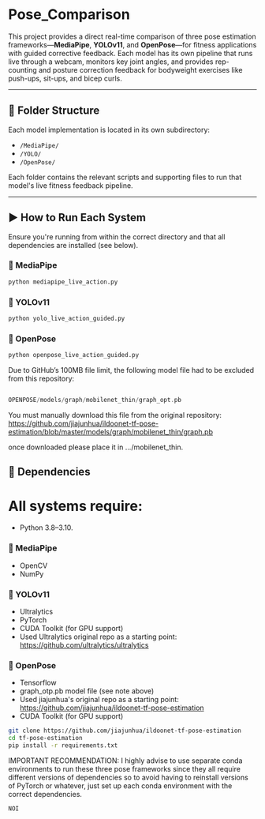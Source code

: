# Pose_Comparison

This project provides a direct real-time comparison of three pose estimation frameworks—**MediaPipe**, **YOLOv11**, and **OpenPose**—for fitness applications with guided corrective feedback. Each model has its own pipeline that runs live through a webcam, monitors key joint angles, and provides rep-counting and posture correction feedback for bodyweight exercises like push-ups, sit-ups, and bicep curls.

---

## 📁 Folder Structure

Each model implementation is located in its own subdirectory:

- `/MediaPipe/`
- `/YOLO/`
- `/OpenPose/`

Each folder contains the relevant scripts and supporting files to run that model's live fitness feedback pipeline.

---

## ▶️ How to Run Each System

Ensure you're running from within the correct directory and that all dependencies are installed (see below).

### 🔹 MediaPipe
```bash
python mediapipe_live_action.py
```

### 🔹 YOLOv11
```bash
python yolo_live_action_guided.py
```

### 🔹 OpenPose
```bash
python openpose_live_action_guided.py
```

Due to GitHub’s 100MB file limit, the following model file had to be excluded from this repository:

```swift

OPENPOSE/models/graph/mobilenet_thin/graph_opt.pb

```

You must manually download this file from the original repository: https://github.com/jiajunhua/ildoonet-tf-pose-estimation/blob/master/models/graph/mobilenet_thin/graph.pb

once downloaded please place it in .../mobilenet_thin.

## 🧰 Dependencies

# All systems require:
 - Python 3.8–3.10.

### 🔹 MediaPipe
 - OpenCV
 - NumPy
   
### 🔹 YOLOv11
 - Ultralytics
 - PyTorch
 - CUDA Toolkit (for GPU support)
 - Used Ultralytics original repo as a starting point: https://github.com/ultralytics/ultralytics

### 🔹 OpenPose
 - Tensorflow
 - graph_otp.pb model file (see note above)
 - Used jiajunhua's original repo as a starting point: https://github.com/jiajunhua/ildoonet-tf-pose-estimation
 - CUDA Toolkit (for GPU support)
  ```bash
git clone https://github.com/jiajunhua/ildoonet-tf-pose-estimation
cd tf-pose-estimation
pip install -r requirements.txt
```
IMPORTANT RECOMMENDATION:
I highly advise to use separate conda environments to run these three pose frameworks since they all require different versions of dependencies so to avoid having to reinstall versions of PyTorch or whatever, just set up each conda environment with the correct dependencies. 


```
NOI
